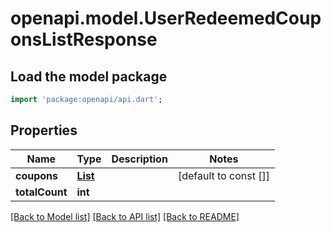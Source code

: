 # openapi.model.UserRedeemedCouponsListResponse

## Load the model package
```dart
import 'package:openapi/api.dart';
```

## Properties
Name | Type | Description | Notes
------------ | ------------- | ------------- | -------------
**coupons** | [**List<UserRedeemedCouponResponse>**](UserRedeemedCouponResponse.md) |  | [default to const []]
**totalCount** | **int** |  | 

[[Back to Model list]](../README.md#documentation-for-models) [[Back to API list]](../README.md#documentation-for-api-endpoints) [[Back to README]](../README.md)


